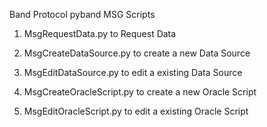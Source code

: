 Band Protocol pyband MSG Scripts

1. MsgRequestData.py to Request Data

2. MsgCreateDataSource.py to create a new Data Source
3. MsgEditDataSource.py to edit a existing Data Source

4. MsgCreateOracleScript.py to create a new Oracle Script
5. MsgEditOracleScript.py to edit a existing Oracle Script